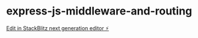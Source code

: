 # express-js-middleware-and-routing

[Edit in StackBlitz next generation editor ⚡️](https://stackblitz.com/~/github.com/victoralfayo/express-js-middleware-and-routing)